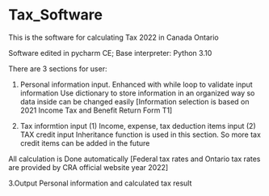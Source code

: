 # Tax_Software

This is the software for calculating Tax 2022 in Canada Ontario

Software edited in pycharm CE; Base interpreter: Python 3.10

There are 3 sections for user:

1. Personal information input. 
Enhanced with while loop to validate input information
Use dictionary to store information in an organized way so data inside can be changed easily
[Information selection is based on 2021 Income Tax and Benefit Return Form T1]

2. Tax informtion input
(1) Income, expense, tax deduction items input
(2) TAX credit input
Inheritance function is used in this section. So more tax credit items can be added in the future

All calculation is Done automatically
[Federal tax rates and Ontario tax rates are provided by CRA official website year 2022]

3.Output Personal information and calculated tax result 
